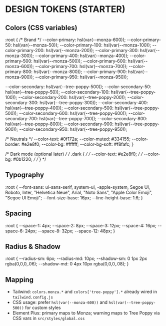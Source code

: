 # DESIGN TOKENS (STARTER)

## Colors (CSS variables)
:root {
  /* Brand */
  --color-primary:           hsl(var(--monza-600));
  --color-primary-50:        hsl(var(--monza-50));
  --color-primary-100:       hsl(var(--monza-100));
  --color-primary-200:       hsl(var(--monza-200));
  --color-primary-300:       hsl(var(--monza-300));
  --color-primary-400:       hsl(var(--monza-400));
  --color-primary-500:       hsl(var(--monza-500));
  --color-primary-600:       hsl(var(--monza-600));
  --color-primary-700:       hsl(var(--monza-700));
  --color-primary-800:       hsl(var(--monza-800));
  --color-primary-900:       hsl(var(--monza-900));
  --color-primary-950:       hsl(var(--monza-950));

  --color-secondary:         hsl(var(--tree-poppy-500));
  --color-secondary-50:      hsl(var(--tree-poppy-50));
  --color-secondary-100:     hsl(var(--tree-poppy-100));
  --color-secondary-200:     hsl(var(--tree-poppy-200));
  --color-secondary-300:     hsl(var(--tree-poppy-300));
  --color-secondary-400:     hsl(var(--tree-poppy-400));
  --color-secondary-500:     hsl(var(--tree-poppy-500));
  --color-secondary-600:     hsl(var(--tree-poppy-600));
  --color-secondary-700:     hsl(var(--tree-poppy-700));
  --color-secondary-800:     hsl(var(--tree-poppy-800));
  --color-secondary-900:     hsl(var(--tree-poppy-900));
  --color-secondary-950:     hsl(var(--tree-poppy-950));

  /* Neutrals */
  --color-text:     #0f172a;
  --color-muted:    #334155;
  --color-border:   #e2e8f0;
  --color-bg:       #ffffff;
  --color-bg-soft:  #f8fafc;
}

/* Dark mode (optional later) */
/* .dark { */
/*   --color-text: #e2e8f0; */
/*   --color-bg:   #0b1220; */
/* } */

## Typography
:root {
  --font-sans: ui-sans-serif, system-ui, -apple-system, Segoe UI, Roboto, Inter, "Helvetica Neue", Arial, "Noto Sans", "Apple Color Emoji", "Segoe UI Emoji";
  --font-size-base: 16px;
  --line-height-base: 1.6;
}

## Spacing
:root {
  --space-1: 4px;
  --space-2: 8px;
  --space-3: 12px;
  --space-4: 16px;
  --space-6: 24px;
  --space-8: 32px;
  --space-12: 48px;
}

## Radius & Shadow
:root {
  --radius-sm: 6px;
  --radius-md: 10px;
  --shadow-sm: 0 1px 2px rgba(0,0,0,.06);
  --shadow-md: 0 4px 10px rgba(0,0,0,.08);
}

## Mapping
- Tailwind: `colors.monza.*` and `colors['tree-poppy'].*` already wired in `tailwind.config.js`
- CSS usage: prefer `hsl(var(--monza-600))` and `hsl(var(--tree-poppy-500))` for custom styles
- Element Plus: primary maps to Monza; warning maps to Tree Poppy via CSS vars in `src/styles/global.css` 
